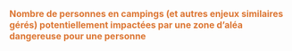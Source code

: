 <font size="3" color= "#dc7633"><b>
 Nombre de personnes en campings (et autres enjeux similaires gérés) potentiellement impactées par une zone d’aléa dangereuse pour une personne
</b></font>

